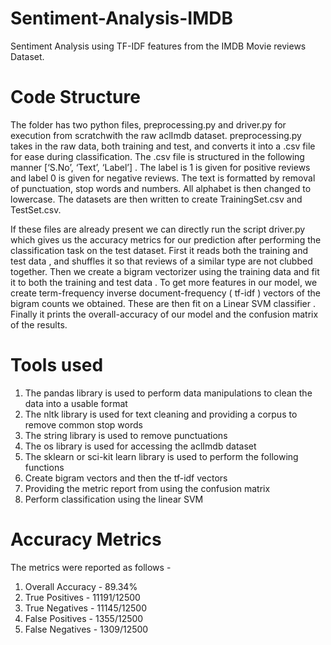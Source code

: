 # Sentiment-Analysis-IMDB
Sentiment Analysis using TF-IDF features from the IMDB Movie reviews Dataset.

# Code Structure
The folder has two python files, preprocessing.py and driver.py for execution from scratchwith
the raw aclImdb dataset. preprocessing.py takes in the raw data, both training and test, and
converts it into a .csv file for ease during classification. The .csv file is structured in the
following manner [‘S.No’, ‘Text’, ‘Label’] . The label is 1 is given for positive reviews and label
0 is given for negative reviews. The text is formatted by removal of punctuation, stop words and
numbers. All alphabet is then changed to lowercase. The datasets are then written to create
TrainingSet.csv and TestSet.csv.

If these files are already present we can directly run the script driver.py which gives us the
accuracy metrics for our prediction after performing the classification task on the test dataset.
First it reads both the training and test data , and shuffles it so that reviews of a similar type are
not clubbed together. Then we create a bigram vectorizer using the training data and fit it to both
the training and test data . To get more features in our model, we create term-frequency inverse
document-frequency ( tf-idf ) vectors of the bigram counts we obtained. These are then fit on a
Linear SVM classifier . Finally it prints the overall-accuracy of our model and the confusion
matrix of the results.

# Tools used
1. The pandas library is used to perform data manipulations to clean the data into a usable format
2. The nltk library is used for text cleaning and providing a corpus to remove common stop words
3. The string library is used to remove punctuations
4. The os library is used for accessing the aclImdb dataset
5. The sklearn or sci-kit learn library is used to perform the following functions
  1. Create bigram vectors and then the tf-idf vectors
  2. Providing the metric report from using the confusion matrix
  3. Perform classification using the linear SVM

# Accuracy Metrics
The metrics were reported as follows -
1. Overall Accuracy - 89.34%
2. True Positives - 11191/12500
3. True Negatives - 11145/12500
4. False Positives - 1355/12500
5. False Negatives - 1309/12500
